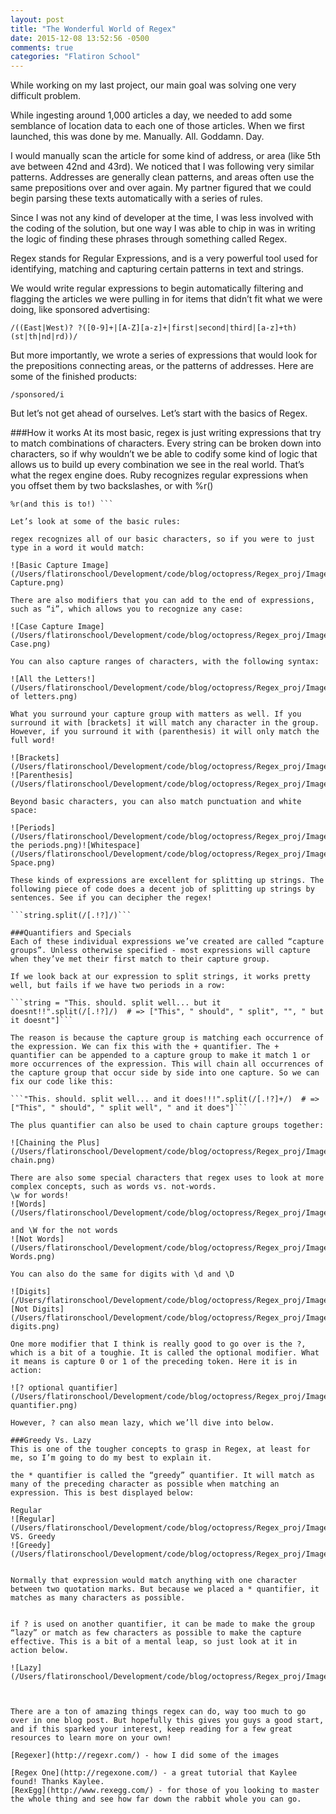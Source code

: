 ```yaml
---
layout: post
title: "The Wonderful World of Regex"
date: 2015-12-08 13:52:56 -0500
comments: true
categories: "Flatiron School"
---
```


While working on my last project, our main goal was solving one very difficult problem.

While ingesting around 1,000 articles a day, we needed to add some semblance of location data to each one of those articles. When we first launched, this was done by me. Manually. All. Goddamn. Day.

I would manually scan the article for some kind of address, or area (like 5th ave between 42nd and 43rd). We noticed that I was following very similar patterns. Addresses are generally clean patterns, and areas often use the same prepositions over and over again. My partner figured that we could begin parsing these texts automatically with a series of rules.

Since I was not any kind of developer at the time, I was less involved with the coding of the solution, but one way I was able to chip in was in writing the logic of finding these phrases through something called Regex.

Regex stands for Regular Expressions, and is a very powerful tool used for identifying, matching and capturing certain patterns in text and strings.

We would write regular expressions to begin automatically filtering and flagging the articles we were pulling in for items that didn’t fit what we were doing, like sponsored advertising:

```/((East|West)? ?([0-9]+|[A-Z][a-z]+|first|second|third|[a-z]+th)(st|th|nd|rd))/```

But more importantly, we wrote a series of expressions that would look for the prepositions connecting areas, or the patterns of addresses. Here are some of the finished products:

```/sponsored/i```


But let’s not get ahead of ourselves. Let’s start with the basics of Regex.

###How it works
At its most basic, regex is just writing expressions that try to match combinations of characters. Every string can be broken down into characters, so if why wouldn’t we be able to codify some kind of logic that allows us to build up every combination we see in the real world. That’s what the regex engine does.
Ruby recognizes regular expressions when you offset them by two backslashes, or with %r()

```/this is a regex expression/  
%r(and this is to!) ```

Let’s look at some of the basic rules:

regex recognizes all of our basic characters, so if you were to just type in a word it would match:

![Basic Capture Image](/Users/flatironschool/Development/code/blog/octopress/Regex_proj/Images/Basic Capture.png)

There are also modifiers that you can add to the end of expressions, such as “i”, which allows you to recognize any case:

![Case Capture Image](/Users/flatironschool/Development/code/blog/octopress/Regex_proj/Images/Capture Case.png)

You can also capture ranges of characters, with the following syntax:

![All the Letters!](/Users/flatironschool/Development/code/blog/octopress/Regex_proj/Images/range of letters.png)

What you surround your capture group with matters as well. If you surround it with [brackets] it will match any character in the group. However, if you surround it with (parenthesis) it will only match the full word!

![Brackets](/Users/flatironschool/Development/code/blog/octopress/Regex_proj/Images/brackets.png) ![Parenthesis](/Users/flatironschool/Development/code/blog/octopress/Regex_proj/Images/Parenthesis.png)

Beyond basic characters, you can also match punctuation and white space:

![Periods](/Users/flatironschool/Development/code/blog/octopress/Regex_proj/Images/All the periods.png)![Whitespace](/Users/flatironschool/Development/code/blog/octopress/Regex_proj/Images/White Space.png)

These kinds of expressions are excellent for splitting up strings. The following piece of code does a decent job of splitting up strings by sentences. See if you can decipher the regex!

```string.split(/[.!?]/)```

###Quantifiers and Specials
Each of these individual expressions we’ve created are called “capture groups”. Unless otherwise specified - most expressions will capture when they’ve met their first match to their capture group.

If we look back at our expression to split strings, it works pretty well, but fails if we have two periods in a row:

```string = "This. should. split well... but it doesnt!!".split(/[.!?]/)  # => ["This", " should", " split", "", " but it doesnt"]```

The reason is because the capture group is matching each occurrence of the expression. We can fix this with the + quantifier. The + quantifier can be appended to a capture group to make it match 1 or more occurrences of the expression. This will chain all occurrences of the capture group that occur side by side into one capture. So we can fix our code like this:

```"This. should. split well... and it does!!!".split(/[.!?]+/)  # => ["This", " should", " split well", " and it does"]```

The plus quantifier can also be used to chain capture groups together:

![Chaining the Plus](/Users/flatironschool/Development/code/blog/octopress/Regex_proj/Images/+ chain.png)

There are also some special characters that regex uses to look at more complex concepts, such as words vs. not-words.
\w for words!
![Words](/Users/flatironschool/Development/code/blog/octopress/Regex_proj/Images/Words.png)

and \W for the not words
![Not Words](/Users/flatironschool/Development/code/blog/octopress/Regex_proj/Images/Not Words.png)

You can also do the same for digits with \d and \D

![Digits](/Users/flatironschool/Development/code/blog/octopress/Regex_proj/Images/digits.png)![Not Digits](/Users/flatironschool/Development/code/blog/octopress/Regex_proj/Images/not digits.png)

One more modifier that I think is really good to go over is the ?, which is a bit of a toughie. It is called the optional modifier. What it means is capture 0 or 1 of the preceding token. Here it is in action:

![? optional quantifier](/Users/flatironschool/Development/code/blog/octopress/Regex_proj/Images/optional quantifier.png)

However, ? can also mean lazy, which we’ll dive into below.

###Greedy Vs. Lazy
This is one of the tougher concepts to grasp in Regex, at least for me, so I’m going to do my best to explain it.

the * quantifier is called the “greedy” quantifier. It will match as many of the preceding character as possible when matching an expression. This is best displayed below:

Regular
![Regular](/Users/flatironschool/Development/code/blog/octopress/Regex_proj/Images/Regular.png)
VS. Greedy
![Greedy](/Users/flatironschool/Development/code/blog/octopress/Regex_proj/Images/Greedy.png)


Normally that expression would match anything with one character between two quotation marks. But because we placed a * quantifier, it matches as many characters as possible.


if ? is used on another quantifier, it can be made to make the group “lazy” or match as few characters as possible to make the capture effective. This is a bit of a mental leap, so just look at it in action below.

![Lazy](/Users/flatironschool/Development/code/blog/octopress/Regex_proj/Images/Lazy.png)



There are a ton of amazing things regex can do, way too much to go over in one blog post. But hopefully this gives you guys a good start, and if this sparked your interest, keep reading for a few great resources to learn more on your own!

[Regexer](http://regexr.com/) - how I did some of the images

[Regex One](http://regexone.com/) - a great tutorial that Kaylee found! Thanks Kaylee.
[RexEgg](http://www.rexegg.com/) - for those of you looking to master the whole thing and see how far down the rabbit whole you can go.

